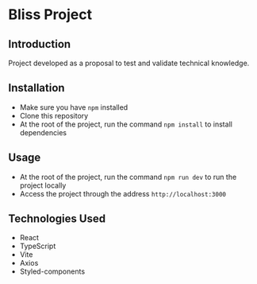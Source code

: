 # Bliss Project

## Introduction

Project developed as a proposal to test and validate technical knowledge.

## Installation

- Make sure you have `npm` installed
- Clone this repository
- At the root of the project, run the command `npm install` to install dependencies

## Usage

- At the root of the project, run the command `npm run dev` to run the project locally
- Access the project through the address  `http://localhost:3000`

## Technologies Used

- React
- TypeScript
- Vite
- Axios
- Styled-components
